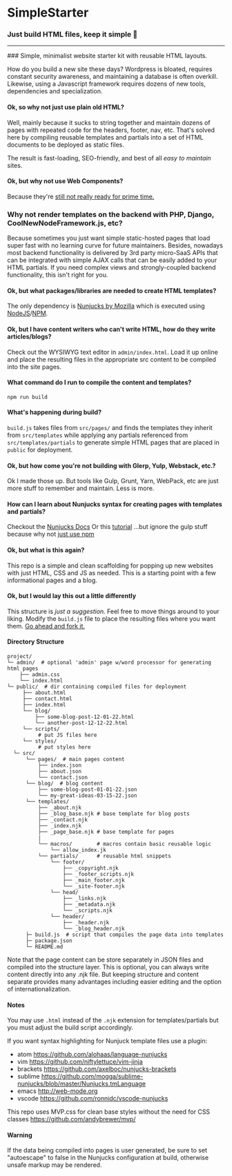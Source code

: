 <p style="text-align: center;">
<h1>SimpleStarter</1>
<h3>Just build HTML files, keep it simple 🙌 </h3>
</p>
<hr>
### Simple, minimalist website starter kit with reusable HTML layouts.

How do you build a new site these days? Wordpress is bloated, requires constant security awareness, and maintaining a database is often overkill. Likewise, using a Javascript framework requires dozens of new tools, dependencies and specialization.

#### Ok, so why not just use plain old HTML?

Well, mainly because it sucks to string together and maintain dozens of pages with repeated code for the headers, footer, nav, etc. That's solved here by compiling reusable templates and partials into a set of HTML documents to be deployed as static files.

The result is fast-loading, SEO-friendly, and best of all *easy to maintain* sites.

#### Ok, but why not use Web Components?
Because they're [still not really ready for prime time.](https://caniuse.com/?search=web%20components)

### Why not render templates on the backend with PHP, Django, CoolNewNodeFramework.js, etc?
Because sometimes you just want simple static-hosted pages that load super fast with no learning curve for future maintainers. Besides, nowadays most backend functionality is delivered by 3rd party micro-SaaS APIs that can be integrated with simple AJAX calls that can be easily added to your HTML partials. If you need complex views and strongly-coupled backend functionality, this isn't right for you.

#### Ok, but what packages/libraries are needed to create HTML templates?
The only dependency is [Nunjucks by Mozilla](https://mozilla.github.io/nunjucks/api.html#browser-usage) which is executed using [NodeJS](https://nodejs.org/en/)/[NPM](https://www.npmjs.com/).

#### Ok, but I have content writers who can't write HTML, how do they write articles/blogs?
Check out the WYSIWYG text editor in `admin/index.html`. Load it up online and place the resulting files in the appropriate src content to be compiled into the site pages.

#### What command do I run to compile the content and templates?
`npm run build`

#### What's happening during build?
`build.js` takes files from `src/pages/` and finds the templates they inherit from `src/templates` while applying any partials referenced from `src/templates/partials` to generate simple HTML pages that are placed in `public` for deployment.

#### Ok, but how come you're not building with Glerp, Yulp, Webstack, etc.?
Ok I made those up. But tools like Gulp, Grunt, Yarn, WebPack, etc are just more stuff to remember and maintain. Less is more.

#### How can I learn about Nunjucks syntax for creating pages with templates and partials?
Checkout the [Nunjucks Docs](https://mozilla.github.io/nunjucks/)
Or this [tutorial](https://zellwk.com/blog/nunjucks-with-gulp/) ...but ignore the gulp stuff because why not [just use npm](https://www.freecodecamp.org/news/why-i-left-gulp-and-grunt-for-npm-scripts-3d6853dd22b8/)

#### Ok, but what is this again?
This repo is a simple and clean scaffolding for popping up new websites with just HTML, CSS and JS as needed. This is a starting point with a few informational pages and a blog.

#### Ok, but I would lay this out a little differently
This structure is *just a suggestion.* Feel free to move things around to your liking. Modify the `build.js` file to place the resulting files where you want them. [Go ahead and fork it.](https://github.com/gideonaa/SimpleStarter/fork)

#### Directory Structure
```
project/
└─ admin/  # optional 'admin' page w/word processor for generating html pages
    ├── admin.css
    └── index.html
└─ public/  # dir containing compiled files for deployment
     ├── about.html
     ├── contact.html
     ├── index.html
     └── blog/
         ├── some-blog-post-12-01-22.html
         └── another-post-12-12-22.html
     └── scripts/
          # put JS files here
     └── styles/
          # put styles here
  └─ src/     
      └── pages/  # main pages content
          ├── index.json
          ├── about.json
          └── contact.json
      └── blog/  # blog content
          ├── some-blog-post-01-01-22.json
          └── my-great-ideas-03-15-22.json
      └── templates/
          ├── _about.njk
          ├── _blog_base.njk # base template for blog posts
          ├── _contact.njk
          ├── _index.njk
          ├── _page_base.njk # base template for pages
          |
          └── macros/        # macros contain basic reusable logic
              └── allow_index.jk
          └── partials/      # reusable html snippets
              └── footer/
                  ├── _copyright.njk
                  ├── _footer_scripts.njk
                  ├── _main_footer.njk
                  └── _site-footer.njk
              └── head/
                  ├── _links.njk
                  ├── _metadata.njk
                  └── _scripts.njk
              └── header/
                  ├── _header.njk
                  └── _blog_header.njk
      ├─ build.js  # script that compiles the page data into templates
      ├─ package.json
      └─ README.md      
```

Note that the page content can be store separately in JSON files and compiled
into the structure layer. This is optional, you can always write content directly into
any .njk file. But keeping structure and content separate provides many advantages
including easier editing and the option of internationalization.


#### Notes

You may use `.html` instead of the `.njk` extension for templates/partials but you must adjust the build script accordingly.

If you want syntax highlighting for Nunjuck template files use a plugin:
- atom https://github.com/alohaas/language-nunjucks
- vim https://github.com/niftylettuce/vim-jinja
- brackets https://github.com/axelboc/nunjucks-brackets
- sublime https://github.com/mogga/sublime-nunjucks/blob/master/Nunjucks.tmLanguage
- emacs http://web-mode.org
- vscode https://github.com/ronnidc/vscode-nunjucks

This repo uses MVP.css for clean base styles without the need for CSS classes https://github.com/andybrewer/mvp/

#### Warning
If the data being compiled into pages is user generated, be sure to set "autoescape" to false in the Nunjucks configuration at build, otherwise unsafe markup may be rendered.
